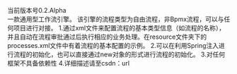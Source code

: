 当前版本号0.2.Alpha              
一款通用型工作流引擎。
该引擎的流程类型为自由流程，非Bpmx流程，可以与任何项目进行对接。
1.通过xml文件来配置流程的基本类型信息（如流程的名称），
并且自动在流程审批通过后执行相应的业务处理。在resource文件夹下的processes.xml文件中有着流程的基本配置的示例。
2.可以在利用Spring注入进行流程的初始化，也可以直接通过new对象的形式进行流程的初始化。
3.对任何框架不具备依赖性
4.详细描述请至csdn：url